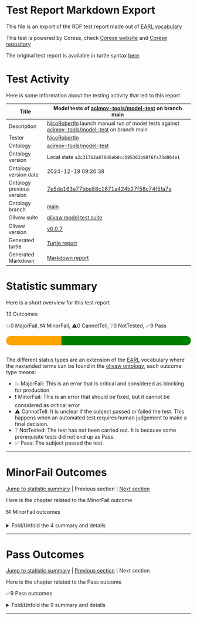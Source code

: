 # Test Report Markdown Export

This file is an export of the RDF test report made out of [EARL vocabulary](https://www.w3.org/TR/EARL10/)

This test is powered by Corese, check [Corese website](https://project.inria.fr/corese/) and [Corese repository](https://github.com/Wimmics/corese)

The original test report is available in turtle syntax [here](./model-test-manual-NicoRobertIn-2024-12-19T09-20-40.ttl).

# Test Activity

Here is some information about the testing activity that led to this report

|Title|Model&#32;tests&#32;of&#32;[acimov-tools/model-test](https://github.com/acimov-tools/model-test)&#32;on&#32;branch&#32;main|
|--|--|
|Description|[NicoRobertIn](https://github.com/NicoRobertIn)&#32;launch&#32;manual&#32;run&#32;of&#32;model&#32;tests&#32;against&#32;[acimov-tools/model-test](https://github.com/acimov-tools/model-test)&#32;on&#32;branch&#32;main|
|Tester|[NicoRobertIn](https://github.com/NicoRobertIn)|
|Ontology|[acimov-tools/model-test](https://github.com/acimov-tools/model-test)|
|Ontology version|Local state `a2c317b2a870d6eb0cc695363b98f6fa73d064e1`|
|Ontology version date|2024-12-19 09:20:38|
|Ontology previous version|[7e5de163a77bbe88c1671a424b27f58c74f5fa7a](https://github.com/acimov-tools/model-test/tree/7e5de163a77bbe88c1671a424b27f58c74f5fa7a)|
|Ontology branch|[main](https://github.com/acimov-tools/model-test/tree/main)|
|Olivaw suite|[olivaw model test suite](https://github.com/Wimmics/olivaw/blob/v0.0.7/olivaw/test/model/suite.py)|
|Olivaw version|[v0.0.7](https://pypi.org/project/olivaw/0.0.7)|
|Generated turtle|[Turtle report](./model-test-manual-NicoRobertIn-2024-12-19T09-20-40.ttl)|
|Generated Markdown|[Markdown report](./model-test-manual-NicoRobertIn-2024-12-19T09-20-40.md)|

# Statistic summary

Here is a short overview for this test report

13 Outcomes

:boom:0 MajorFail, :exclamation:4 MinorFail, :warning:0 CannotTell, :grey_question:0 NotTested, :white_check_mark:9 Pass

<div  style="border-radius: 12px; height: 25px; overflow: hidden"><img src="../assets/red.png" width="0%" height="25px"/><img src="../assets/orange.png" width="30%" height="25px"/><img src="../assets/grey.png" width="0%" height="25px"/><img src="../assets/white.png" width="0%" height="25px"/><img src="../assets/green.png" width="70%" height="25px"/></div>

<br/>

The different status types are an extension of the [EARL](https://www.w3.org/TR/EARL10-Schema/) vocabulary where the nextended terms can be found in the [olivaw ontology](https://ns.inria.fr/olivaw#), each outcome type means:
* :boom: MajorFail: This is an error that is critical and considered as blocking for production
* :exclamation: MinorFail: This is an error that should be fixed, but it cannot be considered as critical error
* :warning: CannotTell: It is unclear if the subject passed or failed the test. This happens when an automated test requires human judgement to make a final decision.
* :grey_question: NotTested:  The test has not been carried out. It is because some prerequisite tests did not end up as Pass.
* :white_check_mark: Pass: The subject passed the test.

***


# MinorFail Outcomes

[Jump to statistic summary](#statistic-summary)	|	Previous section	|	[Next section](#pass-outcomes)

Here is the chapter related to the MinorFail outcome

:exclamation:4 MinorFail outcomes

<details>
<summary>Fold/Unfold the 4 summary and details</summary>

## MinorFail Outcomes Summary

:exclamation:4 MinorFail outcomes

|*Jump*|*Number*|*Status*|*Subject*|*Criterion*|*Title*|*Link*|
|------|--------|--------|---------|-----------|-------|------|
|[Chapter top](#minorfail-outcomes)|<div id="summary-MinorFail-1">1/4</div>|:exclamation:MinorFail|`module-src-nrv-v1`|[profile-compatibility](https://ns.inria.fr/olivaw#profile-compatibility)|OWL EL Profile incompatible|[Jump](#minorfail-outcome-number-1)|
|[Chapter top](#minorfail-outcomes)|<div id="summary-MinorFail-2">2/4</div>|:exclamation:MinorFail|`module-src-nrv-v1`|[profile-compatibility](https://ns.inria.fr/olivaw#profile-compatibility)|OWL QL Profile incompatible|[Jump](#minorfail-outcome-number-2)|
|[Chapter top](#minorfail-outcomes)|<div id="summary-MinorFail-3">3/4</div>|:exclamation:MinorFail|`module-src-nrv-v1`|[profile-compatibility](https://ns.inria.fr/olivaw#profile-compatibility)|OWL RL Profile incompatible|[Jump](#minorfail-outcome-number-3)|
|[Chapter top](#minorfail-outcomes)|<div id="summary-MinorFail-4">4/4</div>|:exclamation:MinorFail|`module-src-nrv-v1`|[term-referencing](https://ns.inria.fr/olivaw#term-referencing)|Term not referenced to a module|[Jump](#minorfail-outcome-number-4)|

***

## MinorFail Outcomes Details

This subchapter gives more details to the :exclamation:MinorFail outcomes

### MinorFail Outcome number 1

[Jump to summary definition](#summary-MinorFail-1)	|	Previous MinorFail outcome	|	[Next MinorFail outcome](#minorfail-outcome-number-2)

:exclamation:MinorFail outcome
#### Subject detail
|Name|module-src-nrv-v1|
|----|----|
|Title|Standalone&#32;module&#32;src/nrv&lowbar;v1.ttl&#32;from&#32;branch&#32;main|
|Composition|- [Module nrv&lowbar;v1](https://github.com/acimov-tools/model-test/blob/main/src/nrv_v1.ttl)|

#### Criterion detail
|Identifier|[profile-compatibility](https://ns.inria.fr/olivaw#profile-compatibility)|
|----|----|
|Title|Profile&#32;compatibility&#32;test|
|Description|A&#32;test&#32;meant&#32;to&#32;check&#32;whether&#32;the&#32;test&#32;subject&#32;is&#32;compatible&#32;with&#32;a&#32;profile&#32;or&#32;not,&#32;and&#32;if&#32;it&#32;is&#32;not,&#32;why.|

#### Outcome Detail
|Jump|Type|:exclamation:MinorFail|
|----|----|----|
|[Section top](#minorfail-outcome-number-1)|Identifier|`owl-el-profile-error`|
|[Section top](#minorfail-outcome-number-1)|Title|OWL&#32;EL&#32;Profile&#32;incompatible|
|[Section top](#minorfail-outcome-number-1)|Description|Statement&#32;not&#32;supported|
|[Section top](#minorfail-outcome-number-1)|Pointer|<pre lang="Turtle"><code>nrv:NormativeRequirement&#32;a&#32;rdfs:Class&#32;;  &#10; &#32; &#32; &#32; &#32;rdfs:label&#32; &#34;Normative&#32;Requirement&#34;@en&#32;;  &#10; &#32; &#32; &#32; &#32;rdfs:comment&#32; &#34;a&#32;requirement&#32;implying,&#32;creating,&#32;or&#32;prescribing&#32;a&#32;norm.&#34;@en&#32;;  &#10; &#32; &#32; &#32; &#32;rdfs:subClassOf&#32; &#60;http://docs.oasis-open.org/legalruleml/ns/v1.0/metamodel#DeonticSpecification> &#32;;  &#10; &#32; &#32; &#32; &#32;owl:disjointUnionOf&#32;(&#32;nrv:CompensableRequirement&#32;nrv:NonCompensableRequirement&#32;),  &#10; &#32; &#32; &#32; &#32; &#32; &#32; &#32; &#32;(&#32;nrv:ViolableRequirement&#32;nrv:NonViolableRequirement&#32;),  &#10; &#32; &#32; &#32; &#32; &#32; &#32; &#32; &#32;(&#32;nrv:PersistentRequirement&#32;nrv:NonPersistentRequirement&#32;)&#32;.</code></pre>|

***
### MinorFail Outcome number 2

[Jump to summary definition](#summary-MinorFail-2)	|	[Previous MinorFail outcome](#minorfail-outcome-number-1)	|	[Next MinorFail outcome](#minorfail-outcome-number-3)

:exclamation:MinorFail outcome
#### Subject detail
|Name|module-src-nrv-v1|
|----|----|
|Title|Standalone&#32;module&#32;src/nrv&lowbar;v1.ttl&#32;from&#32;branch&#32;main|
|Composition|- [Module nrv&lowbar;v1](https://github.com/acimov-tools/model-test/blob/main/src/nrv_v1.ttl)|

#### Criterion detail
|Identifier|[profile-compatibility](https://ns.inria.fr/olivaw#profile-compatibility)|
|----|----|
|Title|Profile&#32;compatibility&#32;test|
|Description|A&#32;test&#32;meant&#32;to&#32;check&#32;whether&#32;the&#32;test&#32;subject&#32;is&#32;compatible&#32;with&#32;a&#32;profile&#32;or&#32;not,&#32;and&#32;if&#32;it&#32;is&#32;not,&#32;why.|

#### Outcome Detail
|Jump|Type|:exclamation:MinorFail|
|----|----|----|
|[Section top](#minorfail-outcome-number-2)|Identifier|`owl-ql-profile-error`|
|[Section top](#minorfail-outcome-number-2)|Title|OWL&#32;QL&#32;Profile&#32;incompatible|
|[Section top](#minorfail-outcome-number-2)|Description|Statement&#32;not&#32;supported|
|[Section top](#minorfail-outcome-number-2)|Pointer|<pre lang="Turtle"><code>nrv:NormativeRequirement&#32;a&#32;rdfs:Class&#32;;  &#10; &#32; &#32; &#32; &#32;rdfs:label&#32; &#34;Normative&#32;Requirement&#34;@en&#32;;  &#10; &#32; &#32; &#32; &#32;rdfs:comment&#32; &#34;a&#32;requirement&#32;implying,&#32;creating,&#32;or&#32;prescribing&#32;a&#32;norm.&#34;@en&#32;;  &#10; &#32; &#32; &#32; &#32;rdfs:subClassOf&#32; &#60;http://docs.oasis-open.org/legalruleml/ns/v1.0/metamodel#DeonticSpecification> &#32;;  &#10; &#32; &#32; &#32; &#32;owl:disjointUnionOf&#32;(&#32;nrv:CompensableRequirement&#32;nrv:NonCompensableRequirement&#32;),  &#10; &#32; &#32; &#32; &#32; &#32; &#32; &#32; &#32;(&#32;nrv:ViolableRequirement&#32;nrv:NonViolableRequirement&#32;),  &#10; &#32; &#32; &#32; &#32; &#32; &#32; &#32; &#32;(&#32;nrv:PersistentRequirement&#32;nrv:NonPersistentRequirement&#32;)&#32;.</code></pre>|

***
### MinorFail Outcome number 3

[Jump to summary definition](#summary-MinorFail-3)	|	[Previous MinorFail outcome](#minorfail-outcome-number-2)	|	[Next MinorFail outcome](#minorfail-outcome-number-4)

:exclamation:MinorFail outcome
#### Subject detail
|Name|module-src-nrv-v1|
|----|----|
|Title|Standalone&#32;module&#32;src/nrv&lowbar;v1.ttl&#32;from&#32;branch&#32;main|
|Composition|- [Module nrv&lowbar;v1](https://github.com/acimov-tools/model-test/blob/main/src/nrv_v1.ttl)|

#### Criterion detail
|Identifier|[profile-compatibility](https://ns.inria.fr/olivaw#profile-compatibility)|
|----|----|
|Title|Profile&#32;compatibility&#32;test|
|Description|A&#32;test&#32;meant&#32;to&#32;check&#32;whether&#32;the&#32;test&#32;subject&#32;is&#32;compatible&#32;with&#32;a&#32;profile&#32;or&#32;not,&#32;and&#32;if&#32;it&#32;is&#32;not,&#32;why.|

#### Outcome Detail
|Jump|Type|:exclamation:MinorFail|
|----|----|----|
|[Section top](#minorfail-outcome-number-3)|Identifier|`owl-rl-profile-error`|
|[Section top](#minorfail-outcome-number-3)|Title|OWL&#32;RL&#32;Profile&#32;incompatible|
|[Section top](#minorfail-outcome-number-3)|Description|Statement&#32;not&#32;supported|
|[Section top](#minorfail-outcome-number-3)|Pointer|<pre lang="Turtle"><code>&#60;http://docs.oasis-open.org/legalruleml/ns/v1.0/metamodel#Obligation> &#32;a&#32;rdfs:Class&#32;;  &#10; &#32; &#32; &#32; &#32;rdfs:label&#32; &#34;obligation&#34;@en&#32;;  &#10; &#32; &#32; &#32; &#32;rdfs:comment&#32; &#34;a&#32;Deontic&#32;Specification&#32;for&#32;a&#32;state,&#32;an&#32;act,&#32;or&#32;a&#32;course&#32;of&#32;...&#34;,  &#10; &#32; &#32; &#32; &#32; &#32; &#32; &#32; &#32; &#34;a&#32;situation,&#32;an&#32;act,&#32;or&#32;a&#32;course&#32;of&#32;action(s)&#32;to&#32;which&#32;a&#32;bea...&#34; &#32;;  &#10; &#32; &#32; &#32; &#32;rdfs:subClassOf&#32; &#60;http://docs.oasis-open.org/legalruleml/ns/v1.0/metamodel#DeonticSpecification>,  &#10; &#32; &#32; &#32; &#32; &#32; &#32; &#32; &#32;nrv:CompensableRequirement,  &#10; &#32; &#32; &#32; &#32; &#32; &#32; &#32; &#32;nrv:ViolableRequirement&#32;;  &#10; &#32; &#32; &#32; &#32;owl:unionOf&#32;(&#32;nrv:Achievement&#32;nrv:Maintenance&#32;)&#32;.</code></pre>|
|[Section top](#minorfail-outcome-number-3)|Pointer|<pre lang="Turtle"><code>nrv:NormativeRequirement&#32;a&#32;rdfs:Class&#32;;  &#10; &#32; &#32; &#32; &#32;rdfs:label&#32; &#34;Normative&#32;Requirement&#34;@en&#32;;  &#10; &#32; &#32; &#32; &#32;rdfs:comment&#32; &#34;a&#32;requirement&#32;implying,&#32;creating,&#32;or&#32;prescribing&#32;a&#32;norm.&#34;@en&#32;;  &#10; &#32; &#32; &#32; &#32;rdfs:subClassOf&#32; &#60;http://docs.oasis-open.org/legalruleml/ns/v1.0/metamodel#DeonticSpecification> &#32;;  &#10; &#32; &#32; &#32; &#32;owl:disjointUnionOf&#32;(&#32;nrv:CompensableRequirement&#32;nrv:NonCompensableRequirement&#32;),  &#10; &#32; &#32; &#32; &#32; &#32; &#32; &#32; &#32;(&#32;nrv:ViolableRequirement&#32;nrv:NonViolableRequirement&#32;),  &#10; &#32; &#32; &#32; &#32; &#32; &#32; &#32; &#32;(&#32;nrv:PersistentRequirement&#32;nrv:NonPersistentRequirement&#32;)&#32;.</code></pre>|

***
### MinorFail Outcome number 4

[Jump to summary definition](#summary-MinorFail-4)	|	[Previous MinorFail outcome](#minorfail-outcome-number-3)	|	Next MinorFail outcome

:exclamation:MinorFail outcome
#### Subject detail
|Name|module-src-nrv-v1|
|----|----|
|Title|Standalone&#32;module&#32;src/nrv&lowbar;v1.ttl&#32;from&#32;branch&#32;main|
|Composition|- [Module nrv&lowbar;v1](https://github.com/acimov-tools/model-test/blob/main/src/nrv_v1.ttl)|

#### Criterion detail
|Identifier|[term-referencing](https://ns.inria.fr/olivaw#term-referencing)|
|----|----|
|Title|Term&#32;referencing&#32;test|
|Description|A&#32;test&#32;case&#32;from&#32;the&#32;Best&#32;Practices&#32;tests&#32;checking&#32;if&#32;each&#32;term&#32;of&#32;the&#32;test&#32;subject&#32;is&#32;referenced&#32;to&#32;a&#32;module&#32;through&#32;a&#32;rdfs:isDefinedBy&#32;property.|

#### Outcome Detail
|Jump|Type|:exclamation:MinorFail|
|----|----|----|
|[Section top](#minorfail-outcome-number-4)|Identifier|`no-reference-module`|
|[Section top](#minorfail-outcome-number-4)|Title|Term&#32;not&#32;referenced&#32;to&#32;a&#32;module|
|[Section top](#minorfail-outcome-number-4)|Description|Subject&#32;terms&#32;not&#32;linked&#32;to&#32;a&#32;module&#32;by&#32;a&#32;rdfs:isDefinedBy&#32;property|
|[Section top](#minorfail-outcome-number-4)|Pointer|<pre lang="Turtle"><code>:NormativeRequirement&#32;a&#32;rdfs:Class&#32;;  &#10; &#32; &#32; &#32; &#32;rdfs:label&#32; &#34;Normative&#32;Requirement&#34;@en&#32;;  &#10; &#32; &#32; &#32; &#32;rdfs:comment&#32; &#34;a&#32;requirement&#32;implying,&#32;creating,&#32;or&#32;prescribing&#32;a&#32;norm.&#34;@en&#32;;  &#10; &#32; &#32; &#32; &#32;rdfs:subClassOf&#32; &#60;http://docs.oasis-open.org/legalruleml/ns/v1.0/metamodel#DeonticSpecification> &#32;;  &#10; &#32; &#32; &#32; &#32;owl:disjointUnionOf&#32;(&#32;:CompensableRequirement&#32;:NonCompensableRequirement&#32;),  &#10; &#32; &#32; &#32; &#32; &#32; &#32; &#32; &#32;(&#32;:ViolableRequirement&#32;:NonViolableRequirement&#32;),  &#10; &#32; &#32; &#32; &#32; &#32; &#32; &#32; &#32;(&#32;:PersistentRequirement&#32;:NonPersistentRequirement&#32;)&#32;.</code></pre>|
|[Section top](#minorfail-outcome-number-4)|Pointer|<pre lang="Turtle"><code>:CompensableRequirement&#32;a&#32;rdfs:Class&#32;;  &#10; &#32; &#32; &#32; &#32;rdfs:label&#32; &#34;compensable&#32;requirement&#34;@en&#32;;  &#10; &#32; &#32; &#32; &#32;rdfs:comment&#32; &#34;a&#32;requirement&#32;that&#32;can&#32;be&#32;compensated.&#34;@en&#32;;  &#10; &#32; &#32; &#32; &#32;rdfs:subClassOf&#32;:NormativeRequirement&#32;;  &#10; &#32; &#32; &#32; &#32;owl:disjointWith&#32;:NonCompensableRequirement&#32;.</code></pre>|
|[Section top](#minorfail-outcome-number-4)|Pointer|<pre lang="Turtle"><code>:NonCompensableRequirement&#32;a&#32;rdfs:Class&#32;;  &#10; &#32; &#32; &#32; &#32;rdfs:label&#32; &#34;non&#32;compensable&#32;requirement&#34;@en&#32;;  &#10; &#32; &#32; &#32; &#32;rdfs:comment&#32; &#34;a&#32;requirement&#32;that&#32;cannot&#32;be&#32;compensated.&#34;@en&#32;;  &#10; &#32; &#32; &#32; &#32;rdfs:subClassOf&#32;:NormativeRequirement&#32;;  &#10; &#32; &#32; &#32; &#32;owl:disjointWith&#32;:CompensableRequirement&#32;.</code></pre>|
|[Section top](#minorfail-outcome-number-4)|Pointer|<pre lang="Turtle"><code>:ViolableRequirement&#32;a&#32;rdfs:Class&#32;;  &#10; &#32; &#32; &#32; &#32;rdfs:label&#32; &#34;violable&#32;requirement&#34;@en&#32;;  &#10; &#32; &#32; &#32; &#32;rdfs:comment&#32; &#34;a&#32;requirement&#32;that&#32;can&#32;be&#32;violated.&#34;@en&#32;;  &#10; &#32; &#32; &#32; &#32;rdfs:subClassOf&#32;:NormativeRequirement&#32;;  &#10; &#32; &#32; &#32; &#32;owl:disjointWith&#32;:NonViolableRequirement&#32;.</code></pre>|
|[Section top](#minorfail-outcome-number-4)|Pointer|<pre lang="Turtle"><code>:NonViolableRequirement&#32;a&#32;rdfs:Class&#32;;  &#10; &#32; &#32; &#32; &#32;rdfs:label&#32; &#34;non&#32;violable&#32;requirement&#34;@en&#32;;  &#10; &#32; &#32; &#32; &#32;rdfs:comment&#32; &#34;a&#32;requirement&#32;that&#32;cannot&#32;be&#32;violated.&#34;@en&#32;;  &#10; &#32; &#32; &#32; &#32;rdfs:subClassOf&#32;:NormativeRequirement&#32;;  &#10; &#32; &#32; &#32; &#32;owl:disjointWith&#32;:ViolableRequirement&#32;.</code></pre>|
|[Section top](#minorfail-outcome-number-4)|Pointer|<pre lang="Turtle"><code>:PersistentRequirement&#32;a&#32;rdfs:Class&#32;;  &#10; &#32; &#32; &#32; &#32;rdfs:label&#32; &#34;persistent&#32;requirement&#34;@en&#32;;  &#10; &#32; &#32; &#32; &#32;rdfs:comment&#32; &#34;a&#32;requirement&#32;that&#32;needs&#32;to&#32;be&#32;obeyed&#32;for&#32;the&#32;whole&#32;duration...&#34; &#32;;  &#10; &#32; &#32; &#32; &#32;rdfs:subClassOf&#32;:NormativeRequirement&#32;;  &#10; &#32; &#32; &#32; &#32;owl:disjointWith&#32;:NonPersistentRequirement&#32;.</code></pre>|
|[Section top](#minorfail-outcome-number-4)|Pointer|<pre lang="Turtle"><code>:NonPersistentRequirement&#32;a&#32;rdfs:Class&#32;;  &#10; &#32; &#32; &#32; &#32;rdfs:label&#32; &#34;non&#32;persistent&#32;requirement&#34;@en&#32;;  &#10; &#32; &#32; &#32; &#32;rdfs:comment&#32; &#34;a&#32;requirement&#32;that&#32;is&#32;in&#32;force&#32;at&#32;a&#32;particular&#32;time&#32;point&#32;on...&#34; &#32;;  &#10; &#32; &#32; &#32; &#32;rdfs:subClassOf&#32;:NormativeRequirement&#32;;  &#10; &#32; &#32; &#32; &#32;owl:disjointWith&#32;:PersistentRequirement&#32;.</code></pre>|
|[Section top](#minorfail-outcome-number-4)|Pointer|<pre lang="Turtle"><code>:Achievement&#32;a&#32;rdfs:Class&#32;;  &#10; &#32; &#32; &#32; &#32;rdfs:label&#32; &#34;achievement&#34;@en&#32;;  &#10; &#32; &#32; &#32; &#32;rdfs:comment&#32; &#34;an&#32;obligation&#32;for&#32;which&#32;achieving&#32;the&#32;content&#32;at&#32;least&#32;once&#32;...&#34; &#32;;  &#10; &#32; &#32; &#32; &#32;rdfs:subClassOf&#32; &#60;http://docs.oasis-open.org/legalruleml/ns/v1.0/metamodel#Obligation> &#32;;  &#10; &#32; &#32; &#32; &#32;owl:disjointUnionOf&#32;(&#32;:PreemptiveAchievement&#32;:NonPreemptiveAchievement&#32;),  &#10; &#32; &#32; &#32; &#32; &#32; &#32; &#32; &#32;(&#32;:PerdurantAchievement&#32;:NonPerdurantAchievement&#32;)&#32;.</code></pre>|
|[Section top](#minorfail-outcome-number-4)|Pointer|<pre lang="Turtle"><code>:Maintenance&#32;a&#32;rdfs:Class&#32;;  &#10; &#32; &#32; &#32; &#32;rdfs:label&#32; &#34;maintenance&#34;@en&#32;;  &#10; &#32; &#32; &#32; &#32;rdfs:comment&#32; &#34;an&#32;obligation&#32;that&#32;needs&#32;to&#32;be&#32;obeyed&#32;for&#32;the&#32;whole&#32;duration...&#34; &#32;;  &#10; &#32; &#32; &#32; &#32;rdfs:subClassOf&#32; &#60;http://docs.oasis-open.org/legalruleml/ns/v1.0/metamodel#Obligation> &#32;.</code></pre>|
|[Section top](#minorfail-outcome-number-4)|Pointer|<pre lang="Turtle"><code>:Compensation&#32;a&#32;rdfs:Class&#32;;  &#10; &#32; &#32; &#32; &#32;rdfs:label&#32; &#34;compensation&#34;@en&#32;;  &#10; &#32; &#32; &#32; &#32;rdfs:comment&#32; &#34;a&#32;set&#32;of&#32;penalties&#32;or&#32;sanctions&#32;imposed&#32;on&#32;the&#32;violator&#32;;&#32;fu...&#34; &#32;;  &#10; &#32; &#32; &#32; &#32;rdfs:subClassOf&#32; &#60;http://docs.oasis-open.org/legalruleml/ns/v1.0/metamodel#Obligation> &#32;.</code></pre>|
|[Section top](#minorfail-outcome-number-4)|Pointer|<pre lang="Turtle"><code>:hasCompensation&#32;a&#32;owl:ObjectProperty&#32;;  &#10; &#32; &#32; &#32; &#32;rdfs:label&#32; &#34;has&#32;for&#32;compensation&#34;@en&#32;;  &#10; &#32; &#32; &#32; &#32;rdfs:comment&#32; &#34;links&#32;a&#32;compensable&#32;requirement&#32;to&#32;a&#32;compensation.&#34;@en&#32;;  &#10; &#32; &#32; &#32; &#32;rdfs:domain&#32;:CompensableRequirement&#32;;  &#10; &#32; &#32; &#32; &#32;rdfs:range&#32;:Compensation&#32;.</code></pre>|
|[Section top](#minorfail-outcome-number-4)|Pointer|<pre lang="Turtle"><code>:CompensatedRequirement&#32;a&#32;rdfs:Class&#32;;  &#10; &#32; &#32; &#32; &#32;rdfs:label&#32; &#34;compensated&#32;requirement&#34;@en&#32;;  &#10; &#32; &#32; &#32; &#32;rdfs:comment&#32; &#34;a&#32;requirement&#32;violated&#32;in&#32;a&#32;state&#32;of&#32;affairs&#32;and&#32;compensated...&#34; &#32;;  &#10; &#32; &#32; &#32; &#32;rdfs:subClassOf&#32;:CompensableRequirement&#32;.</code></pre>|
|[Section top](#minorfail-outcome-number-4)|Pointer|<pre lang="Turtle"><code>:hasViolation&#32;a&#32;owl:ObjectProperty&#32;;  &#10; &#32; &#32; &#32; &#32;rdfs:label&#32; &#34;has&#32;for&#32;violation&#34;@en&#32;;  &#10; &#32; &#32; &#32; &#32;rdfs:comment&#32; &#34;links&#32;a&#32;violable&#32;requirement&#32;to&#32;a&#32;violation.&#34;@en&#32;;  &#10; &#32; &#32; &#32; &#32;rdfs:domain&#32;:ViolableRequirement&#32;;  &#10; &#32; &#32; &#32; &#32;rdfs:range&#32; &#60;http://docs.oasis-open.org/legalruleml/ns/v1.0/metamodel#Violation> &#32;.</code></pre>|
|[Section top](#minorfail-outcome-number-4)|Pointer|<pre lang="Turtle"><code>:ViolatedRequirement&#32;a&#32;rdfs:Class&#32;;  &#10; &#32; &#32; &#32; &#32;rdfs:label&#32; &#34;violated&#32;requirement&#34;@en&#32;;  &#10; &#32; &#32; &#32; &#32;rdfs:comment&#32; &#34;a&#32;requirement&#32;violated&#32;by&#32;a&#32;state&#32;of&#32;affairs.&#34;@en&#32;;  &#10; &#32; &#32; &#32; &#32;rdfs:subClassOf&#32;:ViolableRequirement&#32;.</code></pre>|
|[Section top](#minorfail-outcome-number-4)|Pointer|<pre lang="Turtle"><code>:hasCompliance&#32;a&#32;owl:ObjectProperty&#32;;  &#10; &#32; &#32; &#32; &#32;rdfs:label&#32; &#34;has&#32;for&#32;compliance&#34;@en&#32;;  &#10; &#32; &#32; &#32; &#32;rdfs:comment&#32; &#34;links&#32;a&#32;violable&#32;requirement&#32;to&#32;compliance.&#34;@en&#32;;  &#10; &#32; &#32; &#32; &#32;rdfs:domain&#32;:ViolableRequirement&#32;;  &#10; &#32; &#32; &#32; &#32;rdfs:range&#32; &#60;http://docs.oasis-open.org/legalruleml/ns/v1.0/metamodel#Compliance> &#32;;  &#10; &#32; &#32; &#32; &#32;owl:propertyDisjointWith&#32;:hasViolation&#32;.</code></pre>|
|[Section top](#minorfail-outcome-number-4)|Pointer|<pre lang="Turtle"><code>:CompliantRequirement&#32;a&#32;rdfs:Class&#32;;  &#10; &#32; &#32; &#32; &#32;rdfs:label&#32; &#34;compliant&#32;requirement&#34;@en&#32;;  &#10; &#32; &#32; &#32; &#32;rdfs:comment&#32; &#34;a&#32;requirement&#32;being&#32;compliant&#32;with&#32;a&#32;state&#32;of&#32;affairs.&#34;@en&#32;;  &#10; &#32; &#32; &#32; &#32;rdfs:subClassOf&#32;:ViolableRequirement&#32;.</code></pre>|
|[Section top](#minorfail-outcome-number-4)|Pointer|<pre lang="Turtle"><code>:PreemptiveAchievement&#32;a&#32;rdfs:Class&#32;;  &#10; &#32; &#32; &#32; &#32;rdfs:label&#32; &#34;preemptive&#32;achievement&#32;requirement&#34;@en&#32;;  &#10; &#32; &#32; &#32; &#32;rdfs:comment&#32; &#34;an&#32;achievement&#32;requirement&#32;that&#32;can&#32;be&#32;fulfilled&#32;even&#32;before...&#34; &#32;;  &#10; &#32; &#32; &#32; &#32;rdfs:subClassOf&#32;:Achievement&#32;.</code></pre>|
|[Section top](#minorfail-outcome-number-4)|Pointer|<pre lang="Turtle"><code>:NonPreemptiveAchievement&#32;a&#32;rdfs:Class&#32;;  &#10; &#32; &#32; &#32; &#32;rdfs:label&#32; &#34;non&#32;preemptive&#32;achievement&#32;requirement&#34;@en&#32;;  &#10; &#32; &#32; &#32; &#32;rdfs:comment&#32; &#34;an&#32;achievement&#32;requirement&#32;that&#32;cannot&#32;be&#32;fulfilled&#32;even&#32;bef...&#34; &#32;;  &#10; &#32; &#32; &#32; &#32;rdfs:subClassOf&#32;:Achievement&#32;.</code></pre>|
|[Section top](#minorfail-outcome-number-4)|Pointer|<pre lang="Turtle"><code>:PerdurantAchievement&#32;a&#32;rdfs:Class&#32;;  &#10; &#32; &#32; &#32; &#32;rdfs:label&#32; &#34;perdurant&#32;achievement&#32;requirement&#34;@en&#32;;  &#10; &#32; &#32; &#32; &#32;rdfs:comment&#32; &#34;achievement&#32;requirement&#32;that&#32;persists&#32;after&#32;being&#32;violated.&#34;@en&#32;;  &#10; &#32; &#32; &#32; &#32;rdfs:subClassOf&#32;:Achievement&#32;;  &#10; &#32; &#32; &#32; &#32;owl:disjointWith&#32;:NonPerdurantAchievement&#32;.</code></pre>|
|[Section top](#minorfail-outcome-number-4)|Pointer|<pre lang="Turtle"><code>:NonPerdurantAchievement&#32;a&#32;rdfs:Class&#32;;  &#10; &#32; &#32; &#32; &#32;rdfs:label&#32; &#34;non&#32;perdurant&#32;requirement&#34;@en&#32;;  &#10; &#32; &#32; &#32; &#32;rdfs:comment&#32; &#34;achievement&#32;requirement&#32;that&#32;does&#32;not&#32;persist&#32;after&#32;being&#32;vi...&#34; &#32;;  &#10; &#32; &#32; &#32; &#32;rdfs:subClassOf&#32;:Achievement&#32;;  &#10; &#32; &#32; &#32; &#32;owl:disjointWith&#32;:PerdurantAchievement&#32;.</code></pre>|
|[Section top](#minorfail-outcome-number-4)|Pointer|<pre lang="Turtle"><code>:Punctual&#32;a&#32;rdfs:Class&#32;;  &#10; &#32; &#32; &#32; &#32;rdfs:label&#32; &#34;punctual&#34;@en&#32;;  &#10; &#32; &#32; &#32; &#32;rdfs:comment&#32; &#34;an&#32;obligation&#32;for&#32;which&#32;the&#32;contents&#32;must&#32;be&#32;immediately&#32;ach...&#34; &#32;;  &#10; &#32; &#32; &#32; &#32;rdfs:subClassOf&#32;:NonPersistentRequirement&#32;;  &#10; &#32; &#32; &#32; &#32;owl:disjointUnionOf&#32;(&#32;:CoOccurantPunctual&#32;:NonCoOccurantPunctual&#32;)&#32;;  &#10; &#32; &#32; &#32; &#32;owl:intersectionOf&#32;(&#32;:Achievement&#32;:Maintenance&#32;)&#32;.</code></pre>|
|[Section top](#minorfail-outcome-number-4)|Pointer|<pre lang="Turtle"><code>:CoOccurantPunctual&#32;a&#32;rdfs:Class&#32;;  &#10; &#32; &#32; &#32; &#32;rdfs:label&#32; &#34;co-occurant&#32;punctual&#32;requirement&#34;@en&#32;;  &#10; &#32; &#32; &#32; &#32;rdfs:comment&#32; &#34;TODO.&#34;@en&#32;;  &#10; &#32; &#32; &#32; &#32;rdfs:subClassOf&#32;:Punctual&#32;;  &#10; &#32; &#32; &#32; &#32;owl:disjointWith&#32;:NonCoOccurantPunctual&#32;.</code></pre>|
|[Section top](#minorfail-outcome-number-4)|Pointer|<pre lang="Turtle"><code>:NonCoOccurantPunctual&#32;a&#32;rdfs:Class&#32;;  &#10; &#32; &#32; &#32; &#32;rdfs:label&#32; &#34;non&#32;co-occurant&#32;punctual&#32;requirement&#34;@en&#32;;  &#10; &#32; &#32; &#32; &#32;rdfs:comment&#32; &#34;TODO.&#34;@en&#32;;  &#10; &#32; &#32; &#32; &#32;rdfs:subClassOf&#32;:Punctual&#32;;  &#10; &#32; &#32; &#32; &#32;owl:disjointWith&#32;:CoOccurantPunctual&#32;.</code></pre>|

***

</details>

***


# Pass Outcomes

[Jump to statistic summary](#statistic-summary)	|	[Previous section](#minorfail-outcomes)	|	Next section

Here is the chapter related to the Pass outcome

:white_check_mark:9 Pass outcomes

<details>
<summary>Fold/Unfold the 9 summary and details</summary>

## Pass Outcomes Summary

:white_check_mark:9 Pass outcomes

|*Jump*|*Number*|*Status*|*Subject*|*Criterion*|*Title*|*Link*|
|------|--------|--------|---------|-----------|-------|------|
|[Chapter top](#pass-outcomes)|<div id="summary-Pass-1">1/9</div>|:white_check_mark:Pass|`module-src-nrv-v1`|[domain-and-range-referencing](https://ns.inria.fr/olivaw#domain-and-range-referencing)|Domains properly defined|[Jump](#pass-outcome-number-1)|
|[Chapter top](#pass-outcomes)|<div id="summary-Pass-2">2/9</div>|:white_check_mark:Pass|`module-src-nrv-v1`|[domain-and-range-referencing](https://ns.inria.fr/olivaw#domain-and-range-referencing)|Ranges properly defined|[Jump](#pass-outcome-number-2)|
|[Chapter top](#pass-outcomes)|<div id="summary-Pass-3">3/9</div>|:white_check_mark:Pass|`module-src-nrv-v1`|[labeled-terms](https://ns.inria.fr/olivaw#labeled-terms)|All terms labeled|[Jump](#pass-outcome-number-3)|
|[Chapter top](#pass-outcomes)|<div id="summary-Pass-4">4/9</div>|:white_check_mark:Pass|`module-src-nrv-v1`|[owl-rl-constraint](https://ns.inria.fr/olivaw#owl-rl-constraint)|OWL RL consistent|[Jump](#pass-outcome-number-4)|
|[Chapter top](#pass-outcomes)|<div id="summary-Pass-5">5/9</div>|:white_check_mark:Pass|`module-src-nrv-v1`|[proper-extension-predicate](https://ns.inria.fr/olivaw#proper-extension-predicate)|No class subproperty|[Jump](#pass-outcome-number-5)|
|[Chapter top](#pass-outcomes)|<div id="summary-Pass-6">6/9</div>|:white_check_mark:Pass|`module-src-nrv-v1`|[proper-extension-predicate](https://ns.inria.fr/olivaw#proper-extension-predicate)|No property subclass|[Jump](#pass-outcome-number-6)|
|[Chapter top](#pass-outcomes)|<div id="summary-Pass-7">7/9</div>|:white_check_mark:Pass|`module-src-nrv-v1`|[proper-extension-predicate](https://ns.inria.fr/olivaw#proper-extension-predicate)|No subclass of property|[Jump](#pass-outcome-number-7)|
|[Chapter top](#pass-outcomes)|<div id="summary-Pass-8">8/9</div>|:white_check_mark:Pass|`module-src-nrv-v1`|[proper-extension-predicate](https://ns.inria.fr/olivaw#proper-extension-predicate)|No subproperty of class|[Jump](#pass-outcome-number-8)|
|[Chapter top](#pass-outcomes)|<div id="summary-Pass-9">9/9</div>|:white_check_mark:Pass|`module-src-nrv-v1`|[terms-differenciation](https://ns.inria.fr/olivaw#terms-differenciation)|Terms differenciated enough|[Jump](#pass-outcome-number-9)|

***

## Pass Outcomes Details

This subchapter gives more details to the :white_check_mark:Pass outcomes

### Pass Outcome number 1

[Jump to summary definition](#summary-Pass-1)	|	Previous Pass outcome	|	[Next Pass outcome](#pass-outcome-number-2)

:white_check_mark:Pass outcome
#### Subject detail
|Name|module-src-nrv-v1|
|----|----|
|Title|Standalone&#32;module&#32;src/nrv&lowbar;v1.ttl&#32;from&#32;branch&#32;main|
|Composition|- [Module nrv&lowbar;v1](https://github.com/acimov-tools/model-test/blob/main/src/nrv_v1.ttl)|

#### Criterion detail
|Identifier|[domain-and-range-referencing](https://ns.inria.fr/olivaw#domain-and-range-referencing)|
|----|----|
|Title|Domain&#32;and&#32;range&#32;referencing&#32;test|
|Description|A&#32;test&#32;case&#32;from&#32;the&#32;Best&#32;Practices&#32;tests&#32;checking&#32;if&#32;all&#32;the&#32;ranges&#32;and&#32;domains&#32;from&#32;the&#32;test&#32;subject&#32;point&#32;to&#32;terms&#32;that&#32;are&#32;defined&#32;in&#32;the&#32;vocabulary.|

#### Outcome Detail
|Jump|Type|:white_check_mark:Pass|
|----|----|----|
|[Section top](#pass-outcome-number-1)|Identifier|`domain-out-of-vocabulary`|
|[Section top](#pass-outcome-number-1)|Title|Domains&#32;properly&#32;defined|
|[Section top](#pass-outcome-number-1)|Description|Each&#32;rdfs:domain&#32;is&#32;defined&#32;within&#32;the&#32;fragment|

***
### Pass Outcome number 2

[Jump to summary definition](#summary-Pass-2)	|	[Previous Pass outcome](#pass-outcome-number-1)	|	[Next Pass outcome](#pass-outcome-number-3)

:white_check_mark:Pass outcome
#### Subject detail
|Name|module-src-nrv-v1|
|----|----|
|Title|Standalone&#32;module&#32;src/nrv&lowbar;v1.ttl&#32;from&#32;branch&#32;main|
|Composition|- [Module nrv&lowbar;v1](https://github.com/acimov-tools/model-test/blob/main/src/nrv_v1.ttl)|

#### Criterion detail
|Identifier|[domain-and-range-referencing](https://ns.inria.fr/olivaw#domain-and-range-referencing)|
|----|----|
|Title|Domain&#32;and&#32;range&#32;referencing&#32;test|
|Description|A&#32;test&#32;case&#32;from&#32;the&#32;Best&#32;Practices&#32;tests&#32;checking&#32;if&#32;all&#32;the&#32;ranges&#32;and&#32;domains&#32;from&#32;the&#32;test&#32;subject&#32;point&#32;to&#32;terms&#32;that&#32;are&#32;defined&#32;in&#32;the&#32;vocabulary.|

#### Outcome Detail
|Jump|Type|:white_check_mark:Pass|
|----|----|----|
|[Section top](#pass-outcome-number-2)|Identifier|`range-out-of-vocabulary`|
|[Section top](#pass-outcome-number-2)|Title|Ranges&#32;properly&#32;defined|
|[Section top](#pass-outcome-number-2)|Description|Each&#32;rdfs:range&#32;is&#32;defined&#32;within&#32;the&#32;fragment|

***
### Pass Outcome number 3

[Jump to summary definition](#summary-Pass-3)	|	[Previous Pass outcome](#pass-outcome-number-2)	|	[Next Pass outcome](#pass-outcome-number-4)

:white_check_mark:Pass outcome
#### Subject detail
|Name|module-src-nrv-v1|
|----|----|
|Title|Standalone&#32;module&#32;src/nrv&lowbar;v1.ttl&#32;from&#32;branch&#32;main|
|Composition|- [Module nrv&lowbar;v1](https://github.com/acimov-tools/model-test/blob/main/src/nrv_v1.ttl)|

#### Criterion detail
|Identifier|[labeled-terms](https://ns.inria.fr/olivaw#labeled-terms)|
|----|----|
|Title|Term&#32;labeling&#32;test|
|Description|A&#32;test&#32;case&#32;from&#32;the&#32;Best&#32;Practices&#32;tests&#32;checking&#32;if&#32;all&#32;the&#32;terms&#32;of&#32;the&#32;subject&#32;have&#32;a&#32;rdfs:label&#32;property&#32;pointing&#32;to&#32;a&#32;literal&#32;in&#32;English|

#### Outcome Detail
|Jump|Type|:white_check_mark:Pass|
|----|----|----|
|[Section top](#pass-outcome-number-3)|Identifier|`not-labeled-term`|
|[Section top](#pass-outcome-number-3)|Title|All&#32;terms&#32;labeled|
|[Section top](#pass-outcome-number-3)|Description|All&#32;the&#32;terms&#32;defined&#32;in&#32;the&#32;subject&#32;have&#32;a&#32;rdfs:label&#32;in&#32;English|

***
### Pass Outcome number 4

[Jump to summary definition](#summary-Pass-4)	|	[Previous Pass outcome](#pass-outcome-number-3)	|	[Next Pass outcome](#pass-outcome-number-5)

:white_check_mark:Pass outcome
#### Subject detail
|Name|module-src-nrv-v1|
|----|----|
|Title|Standalone&#32;module&#32;src/nrv&lowbar;v1.ttl&#32;from&#32;branch&#32;main|
|Composition|- [Module nrv&lowbar;v1](https://github.com/acimov-tools/model-test/blob/main/src/nrv_v1.ttl)|

#### Criterion detail
|Identifier|[owl-rl-constraint](https://ns.inria.fr/olivaw#owl-rl-constraint)|
|----|----|
|Title|OWL&#32;RL&#32;Constraint&#32;test|
|Description|A&#32;test&#32;meant&#32;to&#32;check&#32;wether&#32;the&#32;test&#32;subject&#32;is&#32;syntaxically&#32;correct&#32;or&#32;not.|

#### Outcome Detail
|Jump|Type|:white_check_mark:Pass|
|----|----|----|
|[Section top](#pass-outcome-number-4)|Identifier|`owl-rl-constraint-violation`|
|[Section top](#pass-outcome-number-4)|Title|OWL&#32;RL&#32;consistent|
|[Section top](#pass-outcome-number-4)|Description|The&#32;provided&#32;graph&#32;is&#32;consistent&#32;for&#32;any&#32;OWL&#32;RL&#32;constraint|

***
### Pass Outcome number 5

[Jump to summary definition](#summary-Pass-5)	|	[Previous Pass outcome](#pass-outcome-number-4)	|	[Next Pass outcome](#pass-outcome-number-6)

:white_check_mark:Pass outcome
#### Subject detail
|Name|module-src-nrv-v1|
|----|----|
|Title|Standalone&#32;module&#32;src/nrv&lowbar;v1.ttl&#32;from&#32;branch&#32;main|
|Composition|- [Module nrv&lowbar;v1](https://github.com/acimov-tools/model-test/blob/main/src/nrv_v1.ttl)|

#### Criterion detail
|Identifier|[proper-extension-predicate](https://ns.inria.fr/olivaw#proper-extension-predicate)|
|----|----|
|Title|Predicate&#32;extension&#32;test|
|Description|A&#32;test&#32;meant&#32;to&#32;test&#32;the&#32;proper&#32;use&#32;of&#32;predicates&#32;rdfs:subClassOf&#32;and&#32;rdfs:subPropertyOf&#32;on&#32;the&#32;ontology&#32;terms|

#### Outcome Detail
|Jump|Type|:white_check_mark:Pass|
|----|----|----|
|[Section top](#pass-outcome-number-5)|Identifier|`class-subpropertyof`|
|[Section top](#pass-outcome-number-5)|Title|No&#32;class&#32;subproperty|
|[Section top](#pass-outcome-number-5)|Description|No&#32;ontology&#32;class&#32;is&#32;a&#32;subproperty|

***
### Pass Outcome number 6

[Jump to summary definition](#summary-Pass-6)	|	[Previous Pass outcome](#pass-outcome-number-5)	|	[Next Pass outcome](#pass-outcome-number-7)

:white_check_mark:Pass outcome
#### Subject detail
|Name|module-src-nrv-v1|
|----|----|
|Title|Standalone&#32;module&#32;src/nrv&lowbar;v1.ttl&#32;from&#32;branch&#32;main|
|Composition|- [Module nrv&lowbar;v1](https://github.com/acimov-tools/model-test/blob/main/src/nrv_v1.ttl)|

#### Criterion detail
|Identifier|[proper-extension-predicate](https://ns.inria.fr/olivaw#proper-extension-predicate)|
|----|----|
|Title|Predicate&#32;extension&#32;test|
|Description|A&#32;test&#32;meant&#32;to&#32;test&#32;the&#32;proper&#32;use&#32;of&#32;predicates&#32;rdfs:subClassOf&#32;and&#32;rdfs:subPropertyOf&#32;on&#32;the&#32;ontology&#32;terms|

#### Outcome Detail
|Jump|Type|:white_check_mark:Pass|
|----|----|----|
|[Section top](#pass-outcome-number-6)|Identifier|`property-subclassof`|
|[Section top](#pass-outcome-number-6)|Title|No&#32;property&#32;subclass|
|[Section top](#pass-outcome-number-6)|Description|No&#32;ontology&#32;property&#32;is&#32;a&#32;subclass|

***
### Pass Outcome number 7

[Jump to summary definition](#summary-Pass-7)	|	[Previous Pass outcome](#pass-outcome-number-6)	|	[Next Pass outcome](#pass-outcome-number-8)

:white_check_mark:Pass outcome
#### Subject detail
|Name|module-src-nrv-v1|
|----|----|
|Title|Standalone&#32;module&#32;src/nrv&lowbar;v1.ttl&#32;from&#32;branch&#32;main|
|Composition|- [Module nrv&lowbar;v1](https://github.com/acimov-tools/model-test/blob/main/src/nrv_v1.ttl)|

#### Criterion detail
|Identifier|[proper-extension-predicate](https://ns.inria.fr/olivaw#proper-extension-predicate)|
|----|----|
|Title|Predicate&#32;extension&#32;test|
|Description|A&#32;test&#32;meant&#32;to&#32;test&#32;the&#32;proper&#32;use&#32;of&#32;predicates&#32;rdfs:subClassOf&#32;and&#32;rdfs:subPropertyOf&#32;on&#32;the&#32;ontology&#32;terms|

#### Outcome Detail
|Jump|Type|:white_check_mark:Pass|
|----|----|----|
|[Section top](#pass-outcome-number-7)|Identifier|`subclassof-property`|
|[Section top](#pass-outcome-number-7)|Title|No&#32;subclass&#32;of&#32;property|
|[Section top](#pass-outcome-number-7)|Description|No&#32;ontology&#32;term&#32;is&#32;a&#32;subclass&#32;of&#32;a&#32;property|

***
### Pass Outcome number 8

[Jump to summary definition](#summary-Pass-8)	|	[Previous Pass outcome](#pass-outcome-number-7)	|	[Next Pass outcome](#pass-outcome-number-9)

:white_check_mark:Pass outcome
#### Subject detail
|Name|module-src-nrv-v1|
|----|----|
|Title|Standalone&#32;module&#32;src/nrv&lowbar;v1.ttl&#32;from&#32;branch&#32;main|
|Composition|- [Module nrv&lowbar;v1](https://github.com/acimov-tools/model-test/blob/main/src/nrv_v1.ttl)|

#### Criterion detail
|Identifier|[proper-extension-predicate](https://ns.inria.fr/olivaw#proper-extension-predicate)|
|----|----|
|Title|Predicate&#32;extension&#32;test|
|Description|A&#32;test&#32;meant&#32;to&#32;test&#32;the&#32;proper&#32;use&#32;of&#32;predicates&#32;rdfs:subClassOf&#32;and&#32;rdfs:subPropertyOf&#32;on&#32;the&#32;ontology&#32;terms|

#### Outcome Detail
|Jump|Type|:white_check_mark:Pass|
|----|----|----|
|[Section top](#pass-outcome-number-8)|Identifier|`subpropertyof-class`|
|[Section top](#pass-outcome-number-8)|Title|No&#32;subproperty&#32;of&#32;class|
|[Section top](#pass-outcome-number-8)|Description|No&#32;ontology&#32;term&#32;is&#32;a&#32;subproperty&#32;of&#32;a&#32;class|

***
### Pass Outcome number 9

[Jump to summary definition](#summary-Pass-9)	|	[Previous Pass outcome](#pass-outcome-number-8)	|	Next Pass outcome

:white_check_mark:Pass outcome
#### Subject detail
|Name|module-src-nrv-v1|
|----|----|
|Title|Standalone&#32;module&#32;src/nrv&lowbar;v1.ttl&#32;from&#32;branch&#32;main|
|Composition|- [Module nrv&lowbar;v1](https://github.com/acimov-tools/model-test/blob/main/src/nrv_v1.ttl)|

#### Criterion detail
|Identifier|[terms-differenciation](https://ns.inria.fr/olivaw#terms-differenciation)|
|----|----|
|Title|Terms&#32;differenciation&#32;test|
|Description|A&#32;test&#32;case&#32;from&#32;the&#32;Best&#32;Practices&#32;tests&#32;checking&#32;if&#32;all&#32;the&#32;terms&#32;are&#32;different&#32;enough&#32;from&#32;each&#32;other&#32;according&#32;to&#32;the&#32;Levenshtein&#32;distance&#32;metric.|

#### Outcome Detail
|Jump|Type|:white_check_mark:Pass|
|----|----|----|
|[Section top](#pass-outcome-number-9)|Identifier|`too-close-terms`|
|[Section top](#pass-outcome-number-9)|Title|Terms&#32;differenciated&#32;enough|
|[Section top](#pass-outcome-number-9)|Description|All&#32;the&#32;terms&#32;have&#32;have&#32;a&#32;satisfying&#32;Levenshtein&#32;distance&#32;from&#32;each&#32;other&#32;term.|

***

</details>

***
